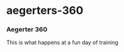 # aegerters-360
### Aegerter 360
<script src='//vizor.io/static/scripts/vizor-360-embed.js' data-vizorurl='//vizor.io/embed/aegerter36/360'></script>
This is what happens at a fun day of training
